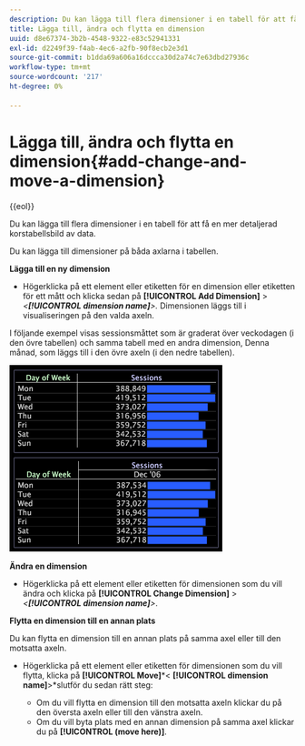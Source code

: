 ```yaml
---
description: Du kan lägga till flera dimensioner i en tabell för att få en mer detaljerad korstabellsbild av data.
title: Lägga till, ändra och flytta en dimension
uuid: d8e67374-3b2b-4548-9322-e83c52941331
exl-id: d2249f39-f4ab-4ec6-a2fb-90f8ecb2e3d1
source-git-commit: b1dda69a606a16dccca30d2a74c7e63dbd27936c
workflow-type: tm+mt
source-wordcount: '217'
ht-degree: 0%

---
```


# Lägga till, ändra och flytta en dimension{#add-change-and-move-a-dimension}

{{eol}}

Du kan lägga till flera dimensioner i en tabell för att få en mer detaljerad korstabellsbild av data.

Du kan lägga till dimensioner på båda axlarna i tabellen.

**Lägga till en ny dimension**

* Högerklicka på ett element eller etiketten för en dimension eller etiketten för ett mått och klicka sedan på **[!UICONTROL Add Dimension]** > *&lt;**[!UICONTROL dimension name]**>.* Dimensionen läggs till i visualiseringen på den valda axeln.

I följande exempel visas sessionsmåttet som är graderat över veckodagen (i den övre tabellen) och samma tabell med en andra dimension, Denna månad, som läggs till i den övre axeln (i den nedre tabellen).

![](assets/vis_Table_CrossTab.png)

**Ändra en dimension**

* Högerklicka på ett element eller etiketten för dimensionen som du vill ändra och klicka på **[!UICONTROL Change Dimension]** > *&lt;**[!UICONTROL dimension name]**>*.

**Flytta en dimension till en annan plats**

Du kan flytta en dimension till en annan plats på samma axel eller till den motsatta axeln.

* Högerklicka på ett element eller etiketten för dimensionen som du vill flytta, klicka på **[!UICONTROL Move]***&lt; **[!UICONTROL dimension name]**>*slutför du sedan rätt steg:

   * Om du vill flytta en dimension till den motsatta axeln klickar du på den översta axeln eller till den vänstra axeln.
   * Om du vill byta plats med en annan dimension på samma axel klickar du på **[!UICONTROL (move here)]**.
